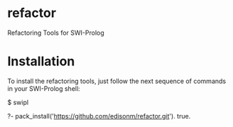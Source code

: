 refactor
========

Refactoring Tools for SWI-Prolog

Installation
============
To install the refactoring tools, just follow the next sequence of commands
in your SWI-Prolog shell:

$ swipl

?- pack_install('https://github.com/edisonm/refactor.git').
true.
